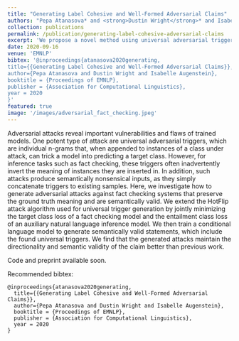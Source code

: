 ```yaml
---
title: "Generating Label Cohesive and Well-Formed Adversarial Claims"
authors: "Pepa Atanasova* and <strong>Dustin Wright</strong>* and Isabelle Augenstein"
collection: publications
permalink: /publication/generating-label-cohesive-adversarial-claims
excerpt: 'We propose a novel method using universal adversarial triggers and GPT-2 to generate difficult adversarial claims for fact checking models which preserve label direction and are semantically coherent, showing that such generated claims easily fool fact checking models.'
date: 2020-09-16
venue: 'EMNLP'
bibtex: '@inproceedings{atanasova2020generating,
title={{Generating Label Cohesive and Well-Formed Adversarial Claims}},
author={Pepa Atanasova and Dustin Wright and Isabelle Augenstein},
booktitle = {Proceedings of EMNLP},
publisher = {Association for Computational Linguistics},
year = 2020
}'
featured: true
image: '/images/adversarial_fact_checking.jpeg'
---
```

Adversarial attacks reveal important vulnerabilities and flaws of trained models. One potent type of attack are universal adversarial triggers, which are individual n-grams that, when appended to instances of a class under attack, can trick a model into predicting a target class. However, for inference tasks such as fact checking, these triggers often inadvertently invert the meaning of instances they are inserted in. In addition, such attacks produce semantically nonsensical inputs, as they simply concatenate triggers to existing samples. Here, we investigate how to generate adversarial attacks against fact checking systems that preserve the ground truth meaning and are semantically valid. We extend the HotFlip attack algorithm used for universal trigger generation by jointly minimizing the target class loss of a fact checking model and the entailment class loss of an auxiliary natural language inference model. We then train a conditional language model to generate semantically valid statements, which include the found universal triggers. We find that the generated attacks maintain the directionality and semantic validity of the claim better than previous work.

Code and preprint available soon.

Recommended bibtex: 

```
@inproceedings{atanasova2020generating,
  title={{Generating Label Cohesive and Well-Formed Adversarial Claims}},
  author={Pepa Atanasova and Dustin Wright and Isabelle Augenstein},
  booktitle = {Proceedings of EMNLP},
  publisher = {Association for Computational Linguistics},
  year = 2020
}
```
